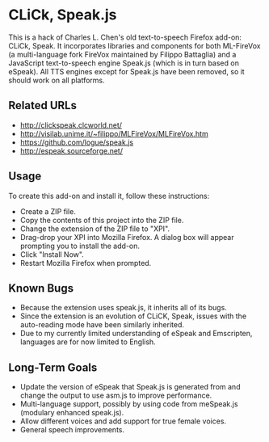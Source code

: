 CLiCk, Speak.js
===============

This is a hack of Charles L. Chen's old text-to-speech Firefox add-on: CLiCk, Speak. It incorporates libraries and components for both ML-FireVox (a multi-language fork FireVox maintained by Filippo Battaglia) and a JavaScript text-to-speech engine Speak.js (which is in turn based on eSpeak). All TTS engines except for Speak.js have been removed, so it should work on all platforms.

Related URLs
------------

* http://clickspeak.clcworld.net/
* http://visilab.unime.it/~filippo/MLFireVox/MLFireVox.htm
* https://github.com/logue/speak.js
* http://espeak.sourceforge.net/

Usage
-----

To create this add-on and install it, follow these instructions:

* Create a ZIP file.
* Copy the contents of this project into the ZIP file.
* Change the extension of the ZIP file to "XPI".
* Drag-drop your XPI into Mozilla Firefox. A dialog box will appear prompting you to install the add-on.
* Click "Install Now".
* Restart Mozilla Firefox when prompted.

Known Bugs
----------

* Because the extension uses speak.js, it inherits all of its bugs.
* Since the extension is an evolution of CLiCK, Speak, issues with the auto-reading mode have been similarly inherited.
* Due to my currently limited understanding of eSpeak and Emscripten, languages are for now limited to English.

Long-Term Goals
---------------

* Update the version of eSpeak that Speak.js is generated from and change the output to use asm.js to improve performance.
* Multi-language support, possibly by using code from meSpeak.js (modulary enhanced speak.js).
* Allow different voices and add support for true female voices.
* General speech improvements.
